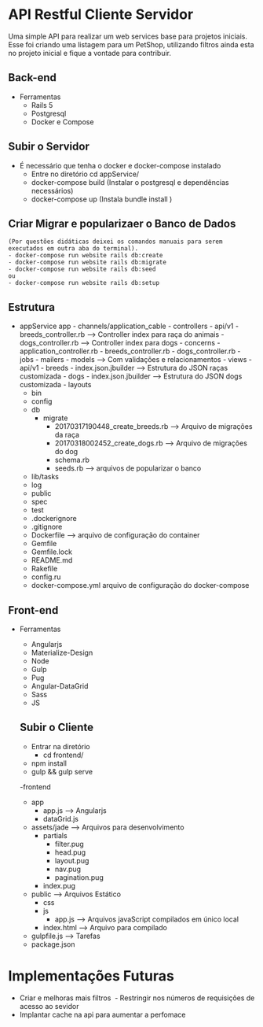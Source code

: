 # API Restful Cliente Servidor
Uma simple API para realizar um web services base para projetos iniciais. Esse foi criando uma listagem para um PetShop, utilizando filtros 
ainda esta no projeto inicial e fique a vontade para contribuir. 

## Back-end
- Ferramentas
  - Rails 5
  - Postgresql
  - Docker e Compose

## Subir o Servidor
  - É necessário que tenha o docker e docker-compose instalado
    - Entre no diretório cd appService/
    - docker-compose build (Instalar o postgresql e dependências necessários)
    - docker-compose up (Instala bundle install )

## Criar Migrar e popularizaer o Banco de Dados
    (Por questões didáticas deixei os comandos manuais para serem executados em outra aba do terminal).
    - docker-compose run website rails db:create
    - docker-compose run website rails db:migrate
    - docker-compose run website rails db:seed 
    ou 
    - docker-compose run website rails db:setup
  
## Estrutura
- appService
    app
      - channels/application_cable
      - controllers
        - api/v1
          - breeds_controller.rb --> Controller index para raça do animais
          - dogs_controller.rb   --> Controller index para dogs 
        - concerns
        - application_controller.rb
          - breeds_controller.rb
          - dogs_controller.rb
      - jobs
      - mailers
      - models --> Com validações e relacionamentos
      - views
        - api/v1
          - breeds
            - index.json.jbuilder --> Estrutura do JSON raças customizada 
          - dogs
           - index.json.jbuilder --> Estrutura do JSON dogs customizada 
        - layouts
    - bin
    - config
    - db
      - migrate
        - 20170317190448_create_breeds.rb --> Arquivo de migrações da raça
        - 20170318002452_create_dogs.rb --> Arquivo de migrações do dog
        - schema.rb
        - seeds.rb --> arquivos de popularizar o banco 
    - lib/tasks
    - log
    - public
    - spec
    - test
    - .dockerignore
    - .gitignore
    - Dockerfile --> arquivo de configuração do container 
    - Gemfile
    - Gemfile.lock
    - README.md
    - Rakefile
    - config.ru
    - docker-compose.yml arquivo de configuração do docker-compose

## Front-end
- Ferramentas
  - Angularjs
  - Materialize-Design
  - Node
  - Gulp
  - Pug
  - Angular-DataGrid
  - Sass
  - JS

  ## Subir o Cliente
    - Entrar na diretório
      - cd frontend/
    - npm install 
    - gulp && gulp serve  
  
  -frontend
    - app
      - app.js --> Angularjs
      - dataGrid.js
    - assets/jade  --> Arquivos para desenvolvimento
      - partials
        - filter.pug
        - head.pug
        - layout.pug
        - nav.pug
        - pagination.pug
      - index.pug
    - public --> Arquivos Estático
      - css
      - js
        - app.js   --> Arquivos javaScript compilados em único local
      - index.html --> Arquivo para compilado
    - gulpfile.js  --> Tarefas
    - package.json

# Implementações Futuras
  - Criar e melhoras mais filtros 
  - Restringir nos números de requisições de acesso ao sevidor
  - Implantar cache na api para aumentar a perfomace
  
